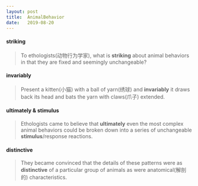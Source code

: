 ```yaml
---
layout: post
title:  AnimalBehavior
date:   2019-08-20
---
```

#### striking
> To ethologists(动物行为学家), what is **striking** about animal behaviors in that they are fixed and seemingly unchangeable?

#### invariably
> Present a kitten(小猫) with a ball of yarn(绣球) and **invariably** it draws back its head and bats the yarn with claws(爪子) extended.

#### ultimately & stimulus
> Ethologists came to believe that **ultimately** even the most complex animal behaviors could be broken down into a series of unchangeable **stimulus**/response reactions.

#### distinctive
> They became convinced that the details of these patterns were as **distinctive** of a particular group of animals as were anatomical(解剖的) characteristics. 
